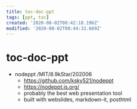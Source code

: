 ```yaml
---
title: toc-doc-ppt
tags: [ppt, toc]
created: '2020-08-02T08:42:18.196Z'
modified: '2020-08-02T08:44:32.669Z'
---
```


# toc-doc-ppt

- nodeppt /MIT/8.9kStar/202006
  - https://github.com/ksky521/nodeppt
  - https://nodeppt.js.org/
  - probably the best web presentation tool 
  - built with webslides, markdown-it, posthtml
